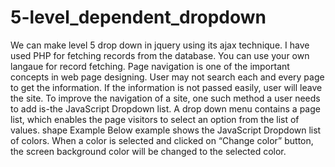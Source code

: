 # 5-level_dependent_dropdown

We can make level 5 drop down in jquery using its ajax technique. I have used PHP for fetching records from the database. You can use your own langaue for record fetching.
Page navigation is one of the important concepts in web page designing. User may not search each and every page to get the information. If the information is not passed easily, user will leave the site. To improve the navigation of a site, one such method a user needs to add is-the JavaScript Dropdown list.
A drop down menu contains a page list, which enables the page visitors to select an option from the list of values.
shape Example
Below example shows the JavaScript Dropdown list of colors. When a color is selected and clicked on “Change color” button, the screen background color will be changed to the selected color.

